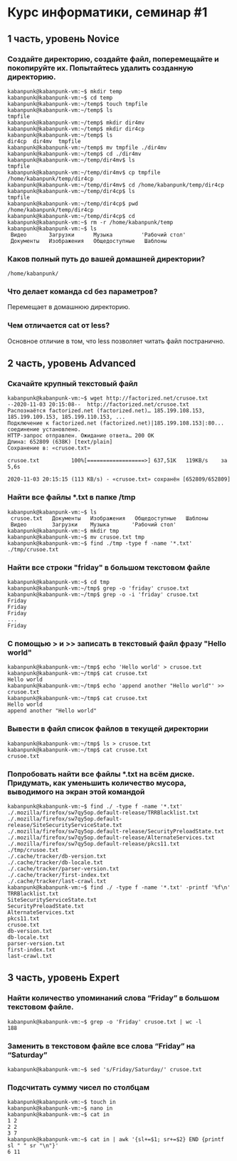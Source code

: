 # Курс информатики, семинар #1

## 1 часть, уровень Novice
### Создайте директорию, создайте файл, поперемещайте и покопируйте их. Попытайтесь удалить созданную директорию.

```console
kabanpunk@kabanpunk-vm:~$ mkdir temp
kabanpunk@kabanpunk-vm:~$ cd temp
kabanpunk@kabanpunk-vm:~/temp$ touch tmpfile
kabanpunk@kabanpunk-vm:~/temp$ ls
tmpfile
kabanpunk@kabanpunk-vm:~/temp$ mkdir dir4mv
kabanpunk@kabanpunk-vm:~/temp$ mkdir dir4cp
kabanpunk@kabanpunk-vm:~/temp$ ls
dir4cp  dir4mv  tmpfile
kabanpunk@kabanpunk-vm:~/temp$ mv tmpfile ./dir4mv
kabanpunk@kabanpunk-vm:~/temp$ cd ./dir4mv
kabanpunk@kabanpunk-vm:~/temp/dir4mv$ ls
tmpfile
kabanpunk@kabanpunk-vm:~/temp/dir4mv$ cp tmpfile /home/kabanpunk/temp/dir4cp
kabanpunk@kabanpunk-vm:~/temp/dir4mv$ cd /home/kabanpunk/temp/dir4cp
kabanpunk@kabanpunk-vm:~/temp/dir4cp$ ls
tmpfile
kabanpunk@kabanpunk-vm:~/temp/dir4cp$ pwd
/home/kabanpunk/temp/dir4cp
kabanpunk@kabanpunk-vm:~/temp/dir4cp$ cd
kabanpunk@kabanpunk-vm:~$ rm -r /home/kabanpunk/temp
kabanpunk@kabanpunk-vm:~$ ls
 Видео       Загрузки      Музыка         'Рабочий стол'
 Документы   Изображения   Общедоступные   Шаблоны
```
### Каков полный путь до вашей домашней директории? 
```console
/home/kabanpunk/
```
### Что делает команда cd без параметров? 
Перемещает в домашнюю директорию.
### Чем отличается cat от less?
Основное отличие в том, что less позволяет читать файл постранично.

## 2 часть, уровень Advanced
### Скачайте крупный текстовый файл 

```console
kabanpunk@kabanpunk-vm:~$ wget http://factorized.net/crusoe.txt
--2020-11-03 20:15:08--  http://factorized.net/crusoe.txt
Распознаётся factorized.net (factorized.net)… 185.199.108.153, 185.199.109.153, 185.199.110.153, ...
Подключение к factorized.net (factorized.net)|185.199.108.153|:80... соединение установлено.
HTTP-запрос отправлен. Ожидание ответа… 200 OK
Длина: 652809 (638K) [text/plain]
Сохранение в: «crusoe.txt»
 
crusoe.txt          100%[==================>] 637,51K   119KB/s    за 5,6s    
 
2020-11-03 20:15:15 (113 KB/s) - «crusoe.txt» сохранён [652809/652809]
``` 

### Найти все файлы *.txt в папке /tmp
```console
kabanpunk@kabanpunk-vm:~$ ls
 crusoe.txt   Документы   Изображения   Общедоступные   Шаблоны
 Видео        Загрузки    Музыка       'Рабочий стол'
kabanpunk@kabanpunk-vm:~$ mkdir tmp 
kabanpunk@kabanpunk-vm:~$ mv crusoe.txt tmp  
kabanpunk@kabanpunk-vm:~$ find ./tmp -type f -name '*.txt'
./tmp/crusoe.txt 
```

### Найти все строки "friday" в большом текстовом файле
```console
kabanpunk@kabanpunk-vm:~$ cd tmp
kabanpunk@kabanpunk-vm:~/tmp$ grep -o 'friday' crusoe.txt
kabanpunk@kabanpunk-vm:~/tmp$ grep -o -i 'friday' crusoe.txt
Friday
Friday
Friday
...
Friday
```

### С помощью > и >> записать в текстовый файл фразу "Hello world"
```console
kabanpunk@kabanpunk-vm:~/tmp$ echo 'Hello world' > crusoe.txt
kabanpunk@kabanpunk-vm:~/tmp$ cat crusoe.txt 
Hello world
kabanpunk@kabanpunk-vm:~/tmp$ echo 'append another "Hello world"' >> crusoe.txt 
kabanpunk@kabanpunk-vm:~/tmp$ cat crusoe.txt 
Hello world
append another "Hello world" 
```

### Вывести в файл список файлов в текущей директории
```console
kabanpunk@kabanpunk-vm:~/tmp$ ls > crusoe.txt
kabanpunk@kabanpunk-vm:~/tmp$ cat crusoe.txt
crusoe.txt
```

### Попробовать найти все файлы *.txt на всём диске. Придумать, как уменьшить количество мусора, выводимого на экран этой командой
```console
kabanpunk@kabanpunk-vm:~$ find ./ -type f -name '*.txt'
./.mozilla/firefox/sw7qy5op.default-release/TRRBlacklist.txt
./.mozilla/firefox/sw7qy5op.default-release/SiteSecurityServiceState.txt
./.mozilla/firefox/sw7qy5op.default-release/SecurityPreloadState.txt
./.mozilla/firefox/sw7qy5op.default-release/AlternateServices.txt
./.mozilla/firefox/sw7qy5op.default-release/pkcs11.txt
./tmp/crusoe.txt
./.cache/tracker/db-version.txt
./.cache/tracker/db-locale.txt
./.cache/tracker/parser-version.txt
./.cache/tracker/first-index.txt
./.cache/tracker/last-crawl.txt  
kabanpunk@kabanpunk-vm:~$ find ./ -type f -name '*.txt' -printf '%f\n'
TRRBlacklist.txt
SiteSecurityServiceState.txt
SecurityPreloadState.txt
AlternateServices.txt
pkcs11.txt
crusoe.txt
db-version.txt
db-locale.txt
parser-version.txt
first-index.txt
last-crawl.txt
```

## 3 часть, уровень Expert

### Найти количество упоминаний слова “Friday” в большом текстовом файле. 
```console
kabanpunk@kabanpunk-vm:~$ grep -o 'Friday' crusoe.txt | wc -l
188
```

### Заменить в текстовом файле все слова “Friday” на “Saturday”
```console
kabanpunk@kabanpunk-vm:~$ sed 's/Friday/Saturday/' crusoe.txt
```

### Подсчитать сумму чисел по столбцам 
```console
kabanpunk@kabanpunk-vm:~$ touch in
kabanpunk@kabanpunk-vm:~$ nano in
kabanpunk@kabanpunk-vm:~$ cat in
1 2
2 2
3 7
kabanpunk@kabanpunk-vm:~$ cat in | awk '{sl+=$1; sr+=$2} END {printf sl " " sr "\n"}'
6 11
```
